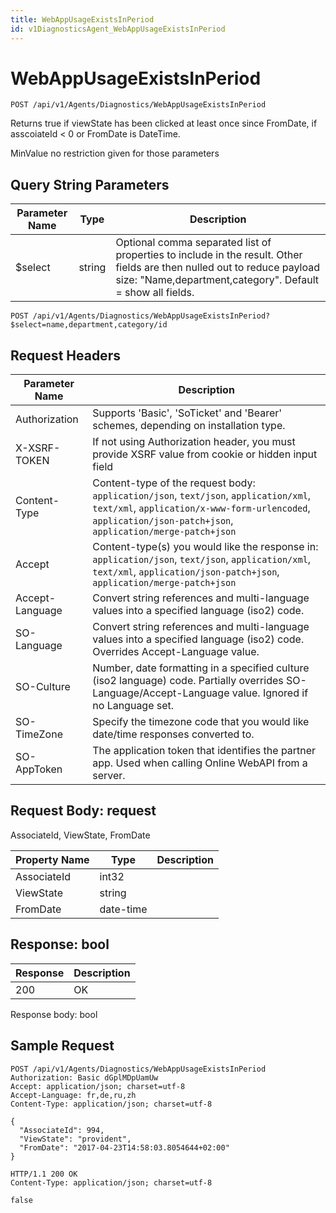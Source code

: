 ```yaml
---
title: WebAppUsageExistsInPeriod
id: v1DiagnosticsAgent_WebAppUsageExistsInPeriod
---
```


# WebAppUsageExistsInPeriod

```http
POST /api/v1/Agents/Diagnostics/WebAppUsageExistsInPeriod
```

Returns true if viewState has been clicked at least once since FromDate, if asscoiateId &lt; 0 or FromDate is DateTime.

MinValue no restriction given for those parameters





## Query String Parameters

| Parameter Name | Type |  Description |
|----------------|------|--------------|
| $select | string |  Optional comma separated list of properties to include in the result. Other fields are then nulled out to reduce payload size: "Name,department,category". Default = show all fields. |

```http
POST /api/v1/Agents/Diagnostics/WebAppUsageExistsInPeriod?$select=name,department,category/id
```


## Request Headers

| Parameter Name | Description |
|----------------|-------------|
| Authorization  | Supports 'Basic', 'SoTicket' and 'Bearer' schemes, depending on installation type. |
| X-XSRF-TOKEN   | If not using Authorization header, you must provide XSRF value from cookie or hidden input field |
| Content-Type | Content-type of the request body: `application/json`, `text/json`, `application/xml`, `text/xml`, `application/x-www-form-urlencoded`, `application/json-patch+json`, `application/merge-patch+json` |
| Accept         | Content-type(s) you would like the response in: `application/json`, `text/json`, `application/xml`, `text/xml`, `application/json-patch+json`, `application/merge-patch+json` |
| Accept-Language | Convert string references and multi-language values into a specified language (iso2) code. |
| SO-Language | Convert string references and multi-language values into a specified language (iso2) code. Overrides Accept-Language value. |
| SO-Culture | Number, date formatting in a specified culture (iso2 language) code. Partially overrides SO-Language/Accept-Language value. Ignored if no Language set. |
| SO-TimeZone | Specify the timezone code that you would like date/time responses converted to. |
| SO-AppToken | The application token that identifies the partner app. Used when calling Online WebAPI from a server. |

## Request Body: request  

AssociateId, ViewState, FromDate 

| Property Name | Type |  Description |
|----------------|------|--------------|
| AssociateId | int32 |  |
| ViewState | string |  |
| FromDate | date-time |  |


## Response: bool



| Response | Description |
|----------------|-------------|
| 200 | OK |

Response body: bool


## Sample Request

```http!
POST /api/v1/Agents/Diagnostics/WebAppUsageExistsInPeriod
Authorization: Basic dGplMDpUamUw
Accept: application/json; charset=utf-8
Accept-Language: fr,de,ru,zh
Content-Type: application/json; charset=utf-8

{
  "AssociateId": 994,
  "ViewState": "provident",
  "FromDate": "2017-04-23T14:58:03.8054644+02:00"
}
```

```http_
HTTP/1.1 200 OK
Content-Type: application/json; charset=utf-8

false
```